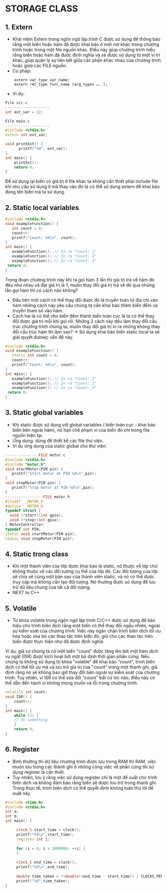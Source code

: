 # STORAGE CLASS
## 1. Extern
-  Khái niệm Extern trong ngôn ngữ lập trình C được sử dụng để thông báo rằng một 
biến hoặc hàm đã được khai báo ở một nơi khác trong chương trình hoặc trong một file 
nguồn khác. Điều này giúp chương trình hiểu rằng biến hoặc hàm đã được định nghĩa 
và sẽ được sử dụng từ một vị trí khác, giúp quản lý sự liên kết giữa các phần khác nhau 
của chương trình hoặc giữa các FILE nguồn.
- Cú pháp:
```
    extern var_type var_name;
    extern ret_type func_name (arg_types …. );
```
- Ví dụ:
```cpp
File src.c
--------------------
int ext_var = 22;

File main.c
--------------------
#include <stdio.h>
extern int ext_var;

void printExt() {
      printf("%d", ext_var);
}
int main() {
    printExt();
    return 0;
}
```
Để sử dụng lại biến có giá trị ở file khác ta không cần thiết phải include file khi nhu cầu sử dụng ít mà thay vào đó ta có thể sử dụng extern để khai báo đúng tên biến mà ta sử dụng.
## 2. Static local variables
```cpp
#include <stdio.h>
void exampleFunction() {
   int count = 0;
   count++;
   printf("Count: %d\n", count);
}
int main() {
   exampleFunction(); // In ra "Count: 1"
   exampleFunction(); // In ra "Count: 1"
   exampleFunction(); // In ra "Count: 1"
 return 0;
}
```
Trong đoạn chương trình này khi ra gọi hàm 3 lần thì giá trí trả về hàm đó đều như nhau và đạt giá trị là 1, muốn thay đổi giá trị trả về đó qua những lần gọi hàm thì có cách nào không?
- Đầu tiên một cách có thể thay đổi được đó là truyền toán tử địa chỉ vào hàm những cách này yêu cầu chúng ta cần khai báo thêm biến đếm và truyền tham số vào hàm.
- Cách hai là có thể cho biến đếm thành biến toàn cục là ta có thể thay đổi được giá trị mỗi khi gọi rồi.
Những 2 cách này đều làm thay đổi cấu trúc chương trình chúng ta, muốn thay đổi giá trị in ra những không thay đổi cấu trúc hàm thì làm sao?
-> Sử dụng khai báo biến static local ta sẽ giải quyết đưowjc vấn đề này.
```cpp
#include <stdio.h>
void exampleFunction() {
   static int count = 0;
   count++;
   printf("Count: %d\n", count);
}
int main() {
   exampleFunction(); // In ra "Count: 1"
   exampleFunction(); // In ra "Count: 2"
   exampleFunction(); // In ra "Count: 3"
 return 0;
}
```
## 3. Static global variables 
-  Khi static được sử dụng với global variables ( biến toàn cục - khai báo biến bên 
ngoài hàm), nó hạn chế phạm vi của biến đó chỉ trong file nguồn hiện tại.
-  Ứng dụng: dùng để thiết kế các file thư viện.
- Ví dụ ứng dụng của static global cho thư viện:
```cpp
-------------- FILE motor.c
#include <stdio.h>
#include "motor.h"
void startMotor(PIN pin) {
   printf("Start motor at PIN %d\n",pin);
}
void stopMotor(PIN pin) {
   printf("Stop motor at PIN %d\n",pin);
}
-----------------FILE motor.h
#ifndef __MOTOR_H
#define __MOTOR_H
typedef struct {
  void (*start)(int gpio);
  void (*stop)(int gpio);
} MotorController;
typedef int PIN;
static void startMotor(PIN pin);
static void stopMotor(PIN pin);
```
## 4. Static trong class
-  Khi một thành viên của lớp được khai báo là static, nó thuộc về lớp chứ không 
thuộc về các đối tượng cụ thể của lớp đó. Các đối tượng của lớp sẽ chia sẻ cùng một bản 
sao của thành viên static, và nó có thể được truy cập mà không cần tạo đối tượng. Nó 
thường được sử dụng để lưu trữ dữ liệu chung của tất cả đối tượng.
- NEXT to C++
## 5. Volatile
- Từ khóa volatile trong ngôn ngữ lập trình C/C++ được sử dụng để báo hiệu cho 
trình biên dịch rằng một biến có thể thay đổi ngẫu nhiên, ngoài sự kiểm soát của chương 
trình. Việc này ngăn chặn trình biên dịch tối ưu hóa hoặc xóa bỏ các thao tác trên biến 
đó, giữ cho các thao tác trên biến được thực hiện như đã được định nghĩa.

Ví dụ, giả sử chúng ta có một biến "count" được tăng lên bởi một hàm dịch vụ ngắt (ISR) được kích hoạt bởi một bộ định thời gian phần cứng. Nếu chúng ta không sử dụng từ khóa "volatile" để khai báo "count", trình biên dịch có thể tối ưu mã và lưu trữ giá trị của "count" trong một thanh ghi, giả định rằng nó sẽ không bao giờ thay đổi bên ngoài sự kiểm soát của chương trình. Tuy nhiên, vì ISR có thể sửa đổi "count" bất cứ lúc nào, điều này có thể dẫn đến hành vi không mong muốn và lỗi trong chương trình.
```cpp
volatile int count;
void ISR() {
    count++;
}
int main() {
    while (1) {
    // do something
    }
    return 0;
}
```
## 6. Register
- Bình thường thì dữ liệu chương trình được lưu trong RAM thì RAM, việc muốn lưu trong các thành ghi ở những công việc về phần cứng thì sử dụng register là cần thiết.
- Tuy nhiên, lưu ý rằng việc sử dụng register chỉ là một đề xuất cho trình biên dịch và 
không đảm bảo rằng biến sẽ được lưu trữ trong thanh ghi. Trong thực tế, trình biên dịch 
có thể quyết định không tuân thủ lời đề xuất này.
```cpp
#include <time.h>
#include <stdio.h>
int a;
int b;
int main() {

     clock_t start_time = clock();
     printf("%d\n",start_time);
     register int i;
     
     for (i = 0; i < 2000000; ++i) {
     }
     
     clock_t end_time = clock();
     printf("%d\n",end_time);
     
     double time_taken = ((double)(end_time - start_time)) / CLOCKS_PER_SEC;
     printf("%d",time_taken);
}
```




